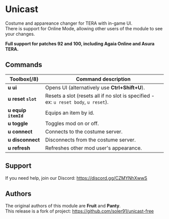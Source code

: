 # Unicast

Costume and appareance changer for TERA with in-game UI.   
There is support for Online Mode, allowing other users of the module to see your changes.

**Full support for patches 92 and 100, including Agaia Online and Asura TERA.**

## Commands

Toolbox(/8) | Command description
--- | ---
**u ui** | Opens UI (alternatively use **Ctrl+Shift+U**).
**u reset `slot`** | Resets a slot (resets all if no slot is specified - ex: `u reset body`, `u reset`).
**u equip `itemId`** | Equips an item by id.
**u toggle** | Toggles mod on or off.
**u connect** | Connects to the costume server.
**u disconnect** | Disconnects from the costume server.
**u refresh** | Refreshes other mod user's appearance.

## Support

If you need help, join our Discord: https://discord.gg/CZMYNhXwwS

## Authors

The original authors of this module are **Fruit** and **Panty**.   
This release is a fork of project: https://github.com/soler91/unicast-free
